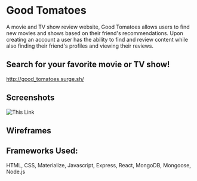 # Good Tomatoes 

A movie and TV show review website, Good Tomatoes allows users to find new movies and shows based on their friend's recommendations. Upon creating an account a user has the ability to find and review content while also finding their friend's profiles and viewing their reviews. 

## Search for your favorite movie or TV show!

http://good_tomatoes.surge.sh/

## Screenshots

![This Link](URL)

## Wireframes 

## Frameworks Used:

HTML, CSS, Materialize, Javascript, Express, React, MongoDB, Mongoose, Node.js 

## 